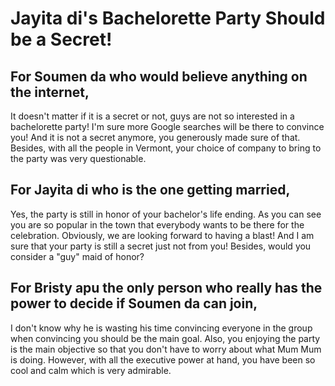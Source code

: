 # Jayita di's Bachelorette Party Should be a Secret!

## For Soumen da who would believe anything on the internet,

It doesn't matter if it is a secret or not, guys are not so interested in a bachelorette party! I'm sure more Google searches will be there to convince you! And it is not a secret anymore, you generously made sure of that. Besides, with all the people in Vermont, your choice of company to bring to the party was very questionable.


## For Jayita di who is the one getting married,

Yes, the party is still in honor of your bachelor's life ending. As you can see you are so popular in the town that everybody wants to be there for the celebration. Obviously, we are looking forward to having a blast! And I am sure that your party is still a secret just not from you! Besides, would you consider a "guy" maid of honor?



## For Bristy apu the only person who really has the power to decide if Soumen da can join,

I don't know why he is wasting his time convincing everyone in the group when convincing you should be the main goal. Also, you enjoying the party is the main objective so that you don't have to worry about what Mum Mum is doing. However, with all the executive power at hand, you have been so cool and calm which is very admirable.

